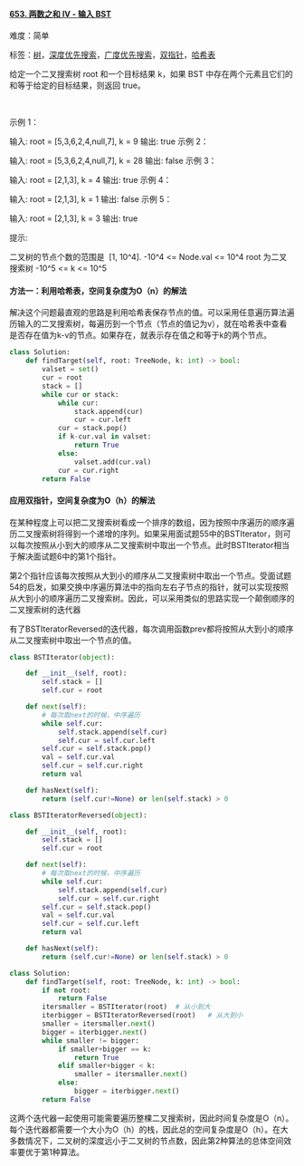 #### [653. 两数之和 IV - 输入 BST](https://leetcode-cn.com/problems/two-sum-iv-input-is-a-bst/)

难度：简单

标签：[树](../Topic/树.md)，[深度优先搜索](../Topic/深度优先搜索.md)，[广度优先搜索](../Topic/广度优先搜索.md)，[双指针](../Topic/双指针.md)，[哈希表](../Topic/哈希表.md)

给定一个二叉搜索树 root 和一个目标结果 k，如果 BST 中存在两个元素且它们的和等于给定的目标结果，则返回 true。

 

示例 1：


输入: root = [5,3,6,2,4,null,7], k = 9
输出: true
示例 2：


输入: root = [5,3,6,2,4,null,7], k = 28
输出: false
示例 3：

输入: root = [2,1,3], k = 4
输出: true
示例 4：

输入: root = [2,1,3], k = 1
输出: false
示例 5：

输入: root = [2,1,3], k = 3
输出: true


提示:

二叉树的节点个数的范围是  [1, 10^4].
-10^4 <= Node.val <= 10^4
root 为二叉搜索树
-10^5 <= k <= 10^5

#### 方法一：利用哈希表，空间复杂度为O（n）的解法

解决这个问题最直观的思路是利用哈希表保存节点的值。可以采用任意遍历算法遍历输入的二叉搜索树，每遍历到一个节点（节点的值记为v），就在哈希表中查看是否存在值为k-v的节点。如果存在，就表示存在值之和等于k的两个节点。

```python
class Solution:
    def findTarget(self, root: TreeNode, k: int) -> bool:
        valset = set()
        cur = root
        stack = []
        while cur or stack:
            while cur:
                stack.append(cur)
                cur = cur.left
            cur = stack.pop()
            if k-cur.val in valset:
                return True
            else:
                valset.add(cur.val)
            cur = cur.right
        return False
```



#### 应用双指针，空间复杂度为O（h）的解法

在某种程度上可以把二叉搜索树看成一个排序的数组，因为按照中序遍历的顺序遍历二叉搜索树将得到一个递增的序列。如果采用面试题55中的BSTIterator，则可以每次按照从小到大的顺序从二叉搜索树中取出一个节点。此时BSTIterator相当于解决面试题6中的第1个指针。

第2个指针应该每次按照从大到小的顺序从二叉搜索树中取出一个节点。受面试题54的启发，如果交换中序遍历算法中的指向左右子节点的指针，就可以实现按照从大到小的顺序遍历二叉搜索树。因此，可以采用类似的思路实现一个颠倒顺序的二叉搜索树的迭代器

有了BSTIteratorReversed的迭代器，每次调用函数prev都将按照从大到小的顺序从二叉搜索树中取出一个节点的值。

```python
class BSTIterator(object):

    def __init__(self, root):
        self.stack = []
        self.cur = root

    def next(self):
        # 每次取next的时候，中序遍历
        while self.cur:
            self.stack.append(self.cur)
            self.cur = self.cur.left  
        self.cur = self.stack.pop()
        val = self.cur.val
        self.cur = self.cur.right
        return val

    def hasNext(self):
        return (self.cur!=None) or len(self.stack) > 0

class BSTIteratorReversed(object):

    def __init__(self, root):
        self.stack = []
        self.cur = root

    def next(self):
        # 每次取next的时候，中序遍历
        while self.cur:
            self.stack.append(self.cur)
            self.cur = self.cur.right  
        self.cur = self.stack.pop()
        val = self.cur.val
        self.cur = self.cur.left
        return val

    def hasNext(self):
        return (self.cur!=None) or len(self.stack) > 0

class Solution:
    def findTarget(self, root: TreeNode, k: int) -> bool:
        if not root:
            return False
        itersmaller = BSTIterator(root)  # 从小到大
        iterbigger = BSTIteratorReversed(root)   # 从大到小
        smaller = itersmaller.next()
        bigger = iterbigger.next()
        while smaller != bigger:
            if smaller+bigger == k:
                return True
            elif smaller+bigger < k:
                smaller = itersmaller.next()
            else:
                bigger = iterbigger.next()
        return False
```





这两个迭代器一起使用可能需要遍历整棵二叉搜索树，因此时间复杂度是O（n）。每个迭代器都需要一个大小为O（h）的栈，因此总的空间复杂度是O（h）。在大多数情况下，二叉树的深度远小于二叉树的节点数，因此第2种算法的总体空间效率要优于第1种算法。
